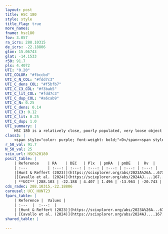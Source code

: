 ```yaml
---
layout: post
title: HSC 180
style: style
title_flag: true
more_names: 
fname: hsc180
fov: 3.057
ra_icrs: 288.10315
de_icrs: -22.18806
glon: 15.06743
glat: -14.1533
r50: 91.7
plx: 4.4072
UTI: "0.20"
UTI_COLOR: "#fbccbd"
UTI_C_N_COL: "#fdd7c3"
UTI_C_dens_COL: "#f5bfb7"
UTI_C_C3_COL: "#f3bab5"
UTI_C_lit_COL: "#fdd7c3"
UTI_C_dup_COL: "#a6cab9"
UTI_C_N: 0.25
UTI_C_dens: 0.14
UTI_C_C3: 0.12
UTI_C_lit: 0.25
UTI_C_dup: 1.0
UTI_summary: |
    HSC 180 is a relatively close, poorly populated, very loose object of very low C3 quality. It was recently reported in the literature.
class3: |
    <span style="color: purple; font-weight: bold;">D</span><span style="color: red; font-weight: bold;">C</span>
r_50_val: 91.7
N_50_val: 25
scix_url: HSC%20180
posit_table: |
    | Reference    | RA    | DEC   | Plx  | pmRA  | pmDE   |  Rv  |
    | :---         | :---: | :---: | :---: | :---: | :---: | :---: |
    |[Hunt & Reffert (2023)](https://scixplorer.org/abs/2023A%26A...673A.114H) | 288.121 | -22.181 | 4.473 | 1.493 | -14.681 | -18.492 |
    |[Cavallo et al. (2024)](https://scixplorer.org/abs/2024AJ....167...12C) | 287.58 | -23.642 | 4.463 | -- | -- | -- |
    | **UCC** |288.103 | -22.188 | 4.407 | 1.496 | -13.963 | -20.743 | 
cds_radec: 288.10315,-22.18806
carousel: UCC_HUNT23
fpars_table: |
    | Reference |  Values |
    | :---  |  :---:  |
    | [Hunt & Reffert (2023)](https://scixplorer.org/abs/2023A%26A...673A.114H) | `AV50=0.062, diffAV50=0.236, MOD50=6.722, logAge50=8.454` |
    | [Cavallo et al. (2024)](https://scixplorer.org/abs/2024AJ....167...12C) | `AV50=0.6, dMod50=6.78, logAge50=8.13, [Fe/H]50=0.2` |
shared_table: |
    
---
```

